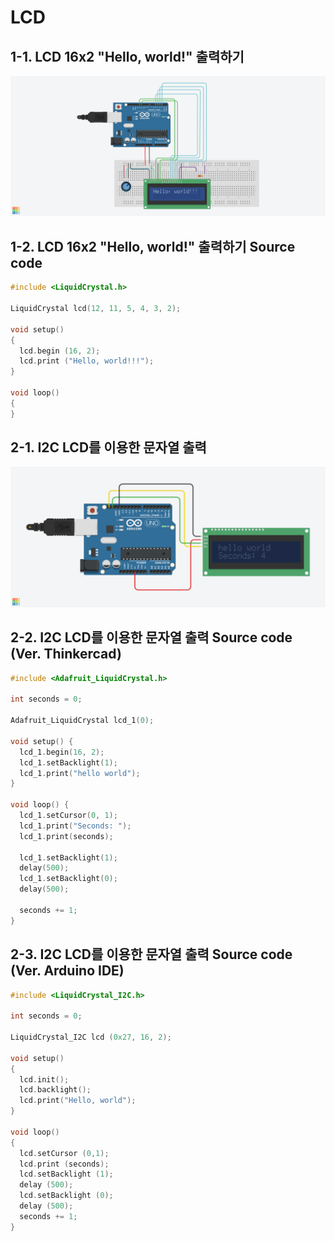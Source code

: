 # LCD
## 1-1. LCD 16x2 "Hello, world!" 출력하기

![](./images/lcd01.png)

## 1-2. LCD 16x2 "Hello, world!" 출력하기 Source code

```c
#include <LiquidCrystal.h>

LiquidCrystal lcd(12, 11, 5, 4, 3, 2);

void setup()
{
  lcd.begin (16, 2);
  lcd.print ("Hello, world!!!");
}

void loop()
{
}
```

## 2-1. I2C LCD를 이용한 문자열 출력

![](./images/lcd02.png)

## 2-2. I2C LCD를 이용한 문자열 출력 Source code (Ver. Thinkercad) 

```c
#include <Adafruit_LiquidCrystal.h>

int seconds = 0;

Adafruit_LiquidCrystal lcd_1(0);

void setup() {
  lcd_1.begin(16, 2);               
  lcd_1.setBacklight(1);           
  lcd_1.print("hello world");    
}

void loop() {
  lcd_1.setCursor(0, 1);           
  lcd_1.print("Seconds: ");       
  lcd_1.print(seconds);           

  lcd_1.setBacklight(1);          
  delay(500);
  lcd_1.setBacklight(0);           
  delay(500);

  seconds += 1;                    
}

```

## 2-3. I2C LCD를 이용한 문자열 출력 Source code (Ver. Arduino IDE) 

```c
#include <LiquidCrystal_I2C.h>

int seconds = 0;

LiquidCrystal_I2C lcd (0x27, 16, 2);

void setup()
{
  lcd.init();
  lcd.backlight();
  lcd.print("Hello, world");
}

void loop()
{
  lcd.setCursor (0,1);
  lcd.print (seconds);
  lcd.setBacklight (1);
  delay (500);
  lcd.setBacklight (0);
  delay (500);
  seconds += 1;
}
```
